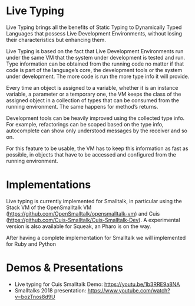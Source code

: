 # Live Typing
Live Typing brings all the benefits of Static Typing to Dynamically Typed Languages that possess Live Development Environments, without losing their characteristics but enhancing them.

Live Typing is based on the fact that Live Development Environments run under the same VM that the system under development is tested and run. Type information can be obtained from the running code no matter if that code is part of the language’s core, the development tools or the system under development. The more code is run the more type info it will provide.

Every time an object is assigned to a variable, whether it is an instance variable, a parameter or a temporary one, the VM keeps the class of the assigned object in a collection of types that can be consumed from the running environment. The same happens for method’s returns.

Development tools can be heavily improved using the collected type info. For example, refactorings can be scoped based on the type info, autocomplete can show only understood messages by the receiver and so on.

For this feature to be usable, the VM has to keep this information as fast as possible, in objects that have to be accessed and configured from the running environment.

# Implementations
Live typing is currently implemented for Smalltalk, in particular using the Stack VM of the OpenSmalltalk VM (https://github.com/OpenSmalltalk/opensmalltalk-vm) and Cuis (https://github.com/Cuis-Smalltalk/Cuis-Smalltalk-Dev). A experimental version is also available for Squeak, an Pharo is on the way.

After having a complete implementation for Smalltalk we will implemented for Ruby and Python

# Demos & Presentations
- Live typing for Cuis Smalltalk Demo: https://youtu.be/1b3RRE9a8NA
- Smalltalks 2018 presentation: https://www.youtube.com/watch?v=bozTnos8d9U
